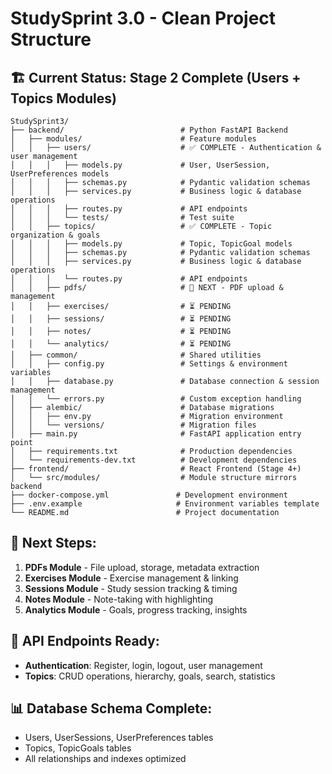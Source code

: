 # StudySprint 3.0 - Clean Project Structure

## 🏗️ Current Status: Stage 2 Complete (Users + Topics Modules)

```
StudySprint3/
├── backend/                          # Python FastAPI Backend
│   ├── modules/                      # Feature modules
│   │   ├── users/                    # ✅ COMPLETE - Authentication & user management
│   │   │   ├── models.py             # User, UserSession, UserPreferences models
│   │   │   ├── schemas.py            # Pydantic validation schemas
│   │   │   ├── services.py           # Business logic & database operations
│   │   │   ├── routes.py             # API endpoints
│   │   │   └── tests/                # Test suite
│   │   ├── topics/                   # ✅ COMPLETE - Topic organization & goals
│   │   │   ├── models.py             # Topic, TopicGoal models
│   │   │   ├── schemas.py            # Pydantic validation schemas
│   │   │   ├── services.py           # Business logic & database operations
│   │   │   └── routes.py             # API endpoints
│   │   ├── pdfs/                     # 🎯 NEXT - PDF upload & management
│   │   ├── exercises/                # ⏳ PENDING
│   │   ├── sessions/                 # ⏳ PENDING  
│   │   ├── notes/                    # ⏳ PENDING
│   │   └── analytics/                # ⏳ PENDING
│   ├── common/                       # Shared utilities
│   │   ├── config.py                 # Settings & environment variables
│   │   ├── database.py               # Database connection & session management
│   │   └── errors.py                 # Custom exception handling
│   ├── alembic/                      # Database migrations
│   │   ├── env.py                    # Migration environment
│   │   └── versions/                 # Migration files
│   ├── main.py                       # FastAPI application entry point
│   ├── requirements.txt              # Production dependencies
│   └── requirements-dev.txt          # Development dependencies
├── frontend/                         # React Frontend (Stage 4+)
│   └── src/modules/                  # Module structure mirrors backend
├── docker-compose.yml               # Development environment
├── .env.example                     # Environment variables template
└── README.md                        # Project documentation
```

## 🎯 Next Steps:
1. **PDFs Module** - File upload, storage, metadata extraction
2. **Exercises Module** - Exercise management & linking
3. **Sessions Module** - Study session tracking & timing
4. **Notes Module** - Note-taking with highlighting
5. **Analytics Module** - Goals, progress tracking, insights

## 🚀 API Endpoints Ready:
- **Authentication**: Register, login, logout, user management
- **Topics**: CRUD operations, hierarchy, goals, search, statistics

## 📊 Database Schema Complete:
- Users, UserSessions, UserPreferences tables
- Topics, TopicGoals tables  
- All relationships and indexes optimized
